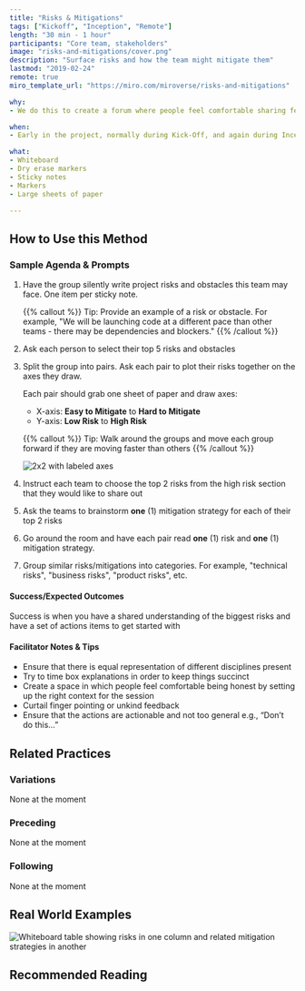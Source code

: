 ```yaml
---
title: "Risks & Mitigations"
tags: ["Kickoff", "Inception", "Remote"]
length: "30 min - 1 hour"
participants: "Core team, stakeholders"
image: "risks-and-mitigations/cover.png"
description: "Surface risks and how the team might mitigate them"
lastmod: "2019-02-24"
remote: true
miro_template_url: "https://miro.com/miroverse/risks-and-mitigations"

why:
- We do this to create a forum where people feel comfortable sharing fears and concerns in order to proactively mitigate issues we think may arise. This session results in a list of prioritized action items that the team can use to get ahead of any risks.

when:
- Early in the project, normally during Kick-Off, and again during Inception

what:
- Whiteboard
- Dry erase markers
- Sticky notes
- Markers
- Large sheets of paper

---
```

## How to Use this Method
### Sample Agenda & Prompts
1. Have the group silently write project risks and obstacles this team may face. One item per sticky note.
        
   {{% callout %}}
   Tip: Provide an example of a risk or obstacle. For example, "We will be launching code at a different pace than other teams - there may be dependencies and blockers."
   {{% /callout %}}
1. Ask each person to select their top 5 risks and obstacles

1. Split the group into pairs. Ask each pair to plot their risks together on the axes they draw.

   Each pair should grab one sheet of paper and draw axes:
   - X-axis: **Easy to Mitigate** to **Hard to Mitigate**
   - Y-axis: **Low Risk** to **High Risk**

   {{% callout %}}
   Tip: Walk around the groups and move each group forward if they are moving faster than others
   {{% /callout %}}
   
   ![2x2 with labeled axes](/images/practices/risks-and-mitigations/step-3.png)

1. Instruct each team to choose the top 2 risks from the high risk section that they would like to share out

1. Ask the teams to brainstorm **one** (1) mitigation strategy for each of their top 2 risks

1. Go around the room and have each pair read **one** (1) risk and **one** (1) mitigation strategy.

1. Group similar risks/mitigations into categories. For example, "technical risks", "business risks", "product risks", etc.

#### Success/Expected Outcomes
Success is when you have a shared understanding of the biggest risks and have a set of actions items to get started with

#### Facilitator Notes & Tips

- Ensure that there is equal representation of different disciplines present
- Try to time box explanations in order to keep things succinct
- Create a space in which people feel comfortable being honest by setting up the right context for the session
- Curtail finger pointing or unkind feedback
- Ensure that the actions are actionable and not too general e.g., “Don’t do this…”  

## Related Practices

### Variations

None at the moment

### Preceding

None at the moment

### Following

None at the moment

## Real World Examples
![Whiteboard table showing risks in one column and related mitigation strategies in another](/images/practices/risks-and-mitigations/example-2.jpg)

## Recommended Reading


